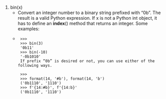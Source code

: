 1. bin(x)
	* Convert an integer number to a binary string prefixed with “0b”. The result is a valid Python expression. If x is not a Python int object, it has to define an __index__() method that returns an integer. Some examples:
	*  ```
		>>>
		>>> bin(3)
		'0b11'
		>>> bin(-10)
		'-0b1010'
		If prefix “0b” is desired or not, you can use either of the following ways.

		>>>
		>>> format(14, '#b'), format(14, 'b')
		('0b1110', '1110')
		>>> f'{14:#b}', f'{14:b}'
		('0b1110', '1110')
	  ```
